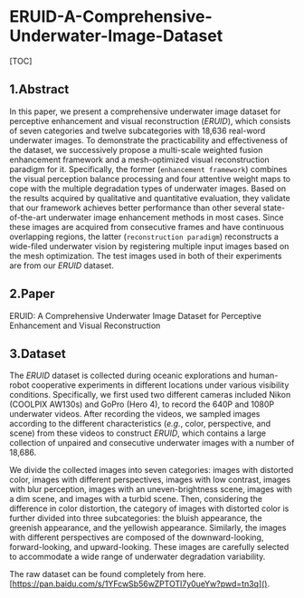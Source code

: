 # ERUID-A-Comprehensive-Underwater-Image-Dataset

[TOC]

## 1.Abstract

In this paper, we present a comprehensive underwater image dataset for perceptive enhancement and visual reconstruction (*ERUID*), which consists of seven categories and twelve subcategories with 18,636 real-word underwater images. To demonstrate the practicability and effectiveness of the dataset, we successively propose a multi-scale weighted fusion enhancement framework and a mesh-optimized visual reconstruction paradigm for it. Specifically, the former (`enhancement framework`) combines the visual perception balance processing and four attentive weight maps to cope with the multiple degradation types of underwater images. Based on the results acquired by qualitative and quantitative evaluation, they validate that our framework achieves better performance than other several state-of-the-art underwater image enhancement methods in most cases. Since these images are acquired from consecutive frames and have continuous overlapping regions, the latter (`reconstruction paradigm`) reconstructs a wide-filed underwater vision by registering multiple input images based on the mesh optimization. The test images used in both of their experiments are from our *ERUID* dataset.

## 2.Paper

ERUID: A Comprehensive Underwater Image Dataset for Perceptive Enhancement and Visual Reconstruction

## 3.Dataset

The *ERUID* dataset is collected during oceanic explorations and human-robot cooperative experiments in different locations under various visibility conditions. Specifically, we first used two different cameras included Nikon (COOLPIX AW130s) and GoPro (Hero 4), to record the 640P and 1080P underwater videos. After recording the videos, we sampled images according to the different characteristics (*e.g.*, color, perspective, and scene) from these videos to construct *ERUID*, which contains a large collection of unpaired and consecutive underwater images with a number of 18,686.

We divide the collected images into seven categories: images with distorted color, images with different perspectives, images with low contrast, images with blur perception, images with an uneven-brightness scene, images with a dim scene, and images with a turbid scene. Then, considering the difference in color distortion, the category of images with distorted color is further divided into three subcategories: the bluish appearance, the greenish appearance, and the yellowish appearance. Similarly, the images with different perspectives are composed of the downward-looking, forward-looking, and upward-looking. These images are carefully selected to accommodate a wide range of underwater degradation variability.

The raw dataset can be found completely from here. [https://pan.baidu.com/s/1YFcwSb56wZPTOTl7y0ueYw?pwd=tn3q]().

